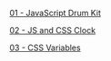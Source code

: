 [01 - JavaScript Drum Kit](https://skar5268.github.io/JavaScript30/01%20-%20JavaScript%20Drum%20Kit/index-START.html)

[02 - JS and CSS Clock](https://skar5268.github.io/JavaScript30/02%20-%20JS%20and%20CSS%20Clock/index-START.html)

[03 - CSS Variables](https://skar5268.github.io/JavaScript30/03%20-%20CSS%20Variables/index-START.html)
